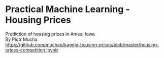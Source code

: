 # Practical Machine Learning - Housing Prices 

Prediction of housing prices in Ames, Iowa <br>
By Piotr Mucha <br>
https://github.com/muchap/kaggle-housing-prices/blob/master/housing-prices-competition.ipynb
